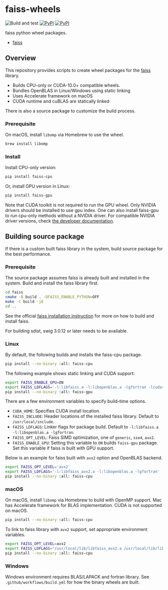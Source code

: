 # faiss-wheels

![Build and test](https://github.com/kyamagu/faiss-wheels/workflows/Build%20and%20test/badge.svg)
[![PyPI](https://img.shields.io/pypi/v/faiss-cpu?label=faiss-cpu)](https://pypi.org/project/faiss-cpu/)
[![PyPI](https://img.shields.io/pypi/v/faiss-gpu?label=faiss-gpu)](https://pypi.org/project/faiss-gpu/)

faiss python wheel packages.

- [faiss](https://github.com/facebookresearch/faiss)

## Overview

This repository provides scripts to create wheel packages for the
[faiss](https://github.com/facebookresearch/faiss) library.

- Builds CPU-only or CUDA-10.0+ compatible wheels.
- Bundles OpenBLAS in Linux/Windows using static linking
- Uses Accelerate framework on macOS
- CUDA runtime and cuBLAS are statically linked

There is also a source package to customize the build process.

### Prerequisite

On macOS, install `libomp` via Homebrew to use the wheel.

```bash
brew install libomp
```

### Install

Install CPU-only version:

```bash
pip install faiss-cpu
```

Or, install GPU version in Linux:

```bash
pip install faiss-gpu
```

Note that CUDA toolkit is not required to run the GPU wheel. Only NVIDIA drivers
should be installed to use gpu index. One can also install faiss-gpu to run
cpu-only methods without a NVIDIA driver. For compatible NVIDIA driver versions,
check [the developer documentation](https://docs.nvidia.com/deploy/cuda-compatibility/index.html#binary-compatibility__table-toolkit-driver).

## Building source package

If there is a custom built faiss library in the system, build source package for
the best performance.

### Prerequisite

The source package assumes faiss is already built and installed in the system.
Build and install the faiss library first.

```bash
cd faiss
cmake -B build . -DFAISS_ENABLE_PYTHON=OFF
make -C build -j8
cd ..
```

See the official
[faiss installation instruction](https://github.com/facebookresearch/faiss/blob/master/INSTALL.md)
for more on how to build and install faiss.

For building sdist, swig 3.0.12 or later needs to be available.

### Linux

By default, the following builds and installs the faiss-cpu package.

```bash
pip install --no-binary :all: faiss-cpu
```

The following example shows static linking and CUDA support:

```bash
export FAISS_ENABLE_GPU=ON
export FAISS_LDFLAGS='-l:libfaiss.a -l:libopenblas.a -lgfortran -lcudart_static -lcublas_static -lculibos'
pip install --no-binary :all: faiss-gpu
```

There are a few environment variables to specify build-time options.

- `CUDA_HOME`: Specifies CUDA install location.
- `FAISS_INCLUDE`: Header locations of the installed faiss library. Default to
    `/usr/local/include`.
- `FAISS_LDFLAGS`: Linker flags for package build. Default to
    `-l:libfaiss.a -l:libopenblas.a -lgfortran`.
- `FAISS_OPT_LEVEL`: Faiss SIMD optimization, one of `generic`, `sse4`, `avx2`.
- `FAISS_ENABLE_GPU`: Setting this variable to `ON` builds `faiss-gpu` package.
    Set this variable if faiss is built with GPU support.

Below is an example for faiss built with `avx2` option and OpenBLAS backend.

```bash
export FAISS_OPT_LEVEL='avx2'
export FAISS_LDFLAGS='-l:libfaiss_avx2.a -l:libopenblas.a -lgfortran'
pip install --no-binary :all: faiss-cpu
```

### macOS

On macOS, install `libomp` via Homebrew to build with OpenMP support. Mac has
Accelerate framework for BLAS implementation. CUDA is not supported on macOS.

```bash
pip install --no-binary :all: faiss-cpu
```

To link to faiss library with `avx2` support, set appropriate environment
variables.

```bash
export FAISS_OPT_LEVEL=avx2
export FAISS_LDFLAGS="/usr/local/lib/libfaiss_avx2.a /usr/local/lib/libomp.a -framework Accelerate"
pip install --no-binary :all: faiss-cpu
```

### Windows

Windows environment requires BLAS/LAPACK and fortran library. See
`.github/workflows/build.yml` for how the binary wheels are built.

